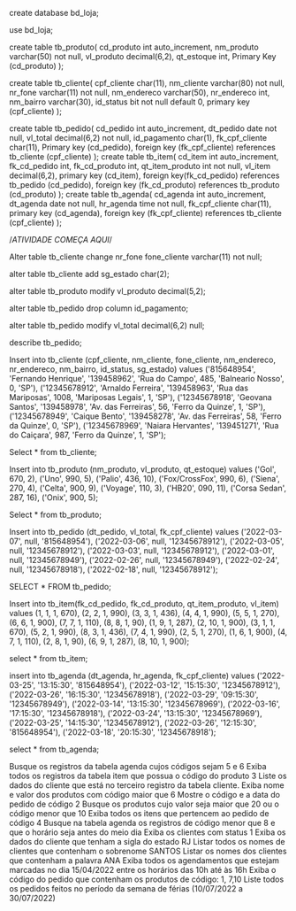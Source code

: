 
create database bd_loja;

use bd_loja;

create table tb_produto(
cd_produto int auto_increment,
nm_produto varchar(50) not null,
vl_produto decimal(6,2),
qt_estoque int,
Primary Key (cd_produto)
);

create table tb_cliente(
cpf_cliente char(11),
nm_cliente varchar(80) not null,
nr_fone varchar(11) not null,
nm_endereco varchar(50),
nr_endereco int,
nm_bairro varchar(30),
id_status bit not null default 0,
primary key (cpf_cliente)
);

create table tb_pedido(
cd_pedido int auto_increment,
dt_pedido date not null,
vl_total decimal(6,2) not null,
id_pagamento char(1),
fk_cpf_cliente char(11),
Primary key (cd_pedido),
foreign key (fk_cpf_cliente) references tb_cliente (cpf_cliente)
);
create table tb_item(
cd_item int auto_increment,
fk_cd_pedido int,
fk_cd_produto int,
qt_item_produto int not null,
vl_item decimal(6,2),
primary key (cd_item),
foreign key(fk_cd_pedido) references tb_pedido (cd_pedido),
foreign key (fk_cd_produto) references tb_produto (cd_produto)
);
create table tb_agenda(
cd_agenda int auto_increment,
dt_agenda date not null,
hr_agenda time not null,
fk_cpf_cliente char(11),
primary key (cd_agenda),
foreign key (fk_cpf_cliente) references tb_cliente (cpf_cliente)
);

/*ATIVIDADE COMEÇA AQUI*/

Alter table tb_cliente
change nr_fone fone_cliente varchar(11) not null;

alter table tb_cliente
add sg_estado char(2);

alter table tb_produto
modify vl_produto decimal(5,2);

alter table tb_pedido
drop column id_pagamento;

alter table tb_pedido
modify vl_total decimal(6,2) null;

describe tb_pedido;

Insert into tb_cliente (cpf_cliente, nm_cliente, fone_cliente, nm_endereco, nr_endereco, nm_bairro, id_status, sg_estado) 
values ('815648954', 'Fernando Henrique', '139458962', 'Rua do Campo', 485, 'Balneario Nosso', 0, 'SP'), 
('12345678912', 'Arnaldo Ferreira', '139458963', 'Rua das Mariposas', 1008, 'Mariposas Legais', 1, 'SP'),
('12345678918', 'Geovana Santos', '139458978', 'Av. das Ferreiras', 56, 'Ferro da Quinze', 1, 'SP'),
('12345678949', 'Caique Bento', '139458278', 'Av. das Ferreiras', 58, 'Ferro da Quinze', 0, 'SP'),
('12345678969', 'Naiara Hervantes', '139451271', 'Rua do Caiçara', 987, 'Ferro da Quinze', 1, 'SP');

Select * from tb_cliente;

Insert into tb_produto (nm_produto, vl_produto, qt_estoque)
values ('Gol', 670, 2),
('Uno', 990, 5),
('Palio', 436, 10),
('Fox/CrossFox', 990, 6),
('Siena', 270, 4),
('Celta', 900, 9),
('Voyage', 110, 3),
('HB20', 090, 11),
('Corsa Sedan', 287, 16),
('Onix', 900, 5);

Select * from tb_produto;

Insert into tb_pedido (dt_pedido, vl_total, fk_cpf_cliente) 
values ('2022-03-07', null, '815648954'),
('2022-03-06', null, '12345678912'),
('2022-03-05', null, '12345678912'),
('2022-03-03', null, '12345678912'),
('2022-03-01', null, '12345678949'),
('2022-02-26', null, '12345678949'),
('2022-02-24', null, '12345678918'),
('2022-02-18', null, '12345678912');

SELECT * FROM tb_pedido;

Insert into tb_item(fk_cd_pedido, fk_cd_produto, qt_item_produto, vl_item) 
values (1, 1, 1, 670),
(2, 2, 1, 990),
(3, 3, 1, 436),
(4, 4, 1, 990),
(5, 5, 1, 270),
(6, 6, 1, 900),
(7, 7, 1, 110),
(8, 8, 1, 90),
(1, 9, 1, 287),
(2, 10, 1, 900),
(3, 1, 1, 670),
(5, 2, 1, 990),
(8, 3, 1, 436),
(7, 4, 1, 990),
(2, 5, 1, 270),
(1, 6, 1, 900),
(4, 7, 1, 110),
(2, 8, 1, 90),
(6, 9, 1, 287),
(8, 10, 1, 900);

select * from tb_item;

insert into tb_agenda (dt_agenda, hr_agenda, fk_cpf_cliente)
values ('2022-03-25', '13:15:30', '815648954'),
('2022-03-12', '15:15:30', '12345678912'),
('2022-03-26', '16:15:30', '12345678918'),
('2022-03-29', '09:15:30', '12345678949'),
('2022-03-14', '13:15:30', '12345678969'),
('2022-03-16', '17:15:30', '12345678918'),
('2022-03-24', '13:15:30', '12345678969'),
('2022-03-25', '14:15:30', '12345678912'),
('2022-03-26', '12:15:30', '815648954'),
('2022-03-18', '20:15:30', '12345678918');

select * from tb_agenda;


Busque os registros da tabela agenda cujos códigos sejam 5 e 6 
Exiba todos os registros da tabela item que possua o código do produto 3 
Liste os dados do cliente que  está no terceiro registro da tabela cliente. 
Exiba nome e valor dos produtos com código maior que 6 
Mostre o código e a data do pedido de código 2 
Busque os produtos cujo valor seja maior que 20 ou o código menor que 10 
Exiba todos os itens que pertencem ao pedido de código 4 
Busque na tabela agenda os registros de código menor que 8 e que o horário seja antes do meio dia 
Exiba os clientes com status 1 
Exiba os dados do cliente que tenham a sigla do estado RJ 
Listar todos os nomes de clientes que contenham o sobrenome SANTOS 
Listar os nomes dos clientes que contenham a palavra ANA 
Exiba todos os agendamentos que estejam marcadas no dia 15/04/2022 entre os horários das 10h até às 16h 
Exiba o código do pedido que contenham os produtos de código: 1, 7,10 
Liste todos os pedidos feitos no período da semana de férias (10/07/2022 a 30/07/2022) 



